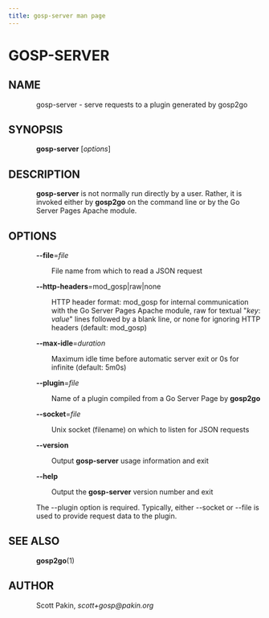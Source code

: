 ```yaml
---
title: gosp-server man page
---
```


# GOSP-SERVER

## NAME

<p style="margin-left:11%; margin-top: 1em">gosp-server -
serve requests to a plugin generated by gosp2go</p>

## SYNOPSIS

<p style="margin-left:11%; margin-top: 1em"><b>gosp-server</b>
[<i>options</i>]</p>

## DESCRIPTION

<p style="margin-left:11%; margin-top: 1em"><b>gosp-server</b>
is not normally run directly by a user. Rather, it is
invoked either by <b>gosp2go</b> on the command line or by
the Go Server Pages Apache module.</p>

## OPTIONS

<p style="margin-left:11%; margin-top: 1em"><b>--file</b>=<i>file</i></p>

<p style="margin-left:17%;">File name from which to read a
JSON request</p>

<p style="margin-left:11%;"><b>--http-headers</b>=mod_gosp|raw|none</p>

<p style="margin-left:17%;">HTTP header format: mod_gosp
for internal communication with the Go Server Pages Apache
module, raw for textual &quot;<i>key</i>: <i>value</i>&quot;
lines followed by a blank line, or none for ignoring HTTP
headers (default: mod_gosp)</p>


<p style="margin-left:11%;"><b>--max-idle</b>=<i>duration</i></p>

<p style="margin-left:17%;">Maximum idle time before
automatic server exit or 0s for infinite (default: 5m0s)</p>


<p style="margin-left:11%;"><b>--plugin</b>=<i>file</i></p>

<p style="margin-left:17%;">Name of a plugin compiled from
a Go Server Page by <b>gosp2go</b></p>


<p style="margin-left:11%;"><b>--socket</b>=<i>file</i></p>

<p style="margin-left:17%;">Unix socket (filename) on which
to listen for JSON requests</p>

<p style="margin-left:11%;"><b>--version</b></p>

<p style="margin-left:17%;">Output <b>gosp-server</b> usage
information and exit</p>

<p style="margin-left:11%;"><b>--help</b></p>

<p style="margin-left:17%;">Output the <b>gosp-server</b>
version number and exit</p>

<p style="margin-left:11%; margin-top: 1em">The --plugin
option is required. Typically, either --socket or --file is
used to provide request data to the plugin.</p>

## SEE ALSO

<p style="margin-left:11%; margin-top: 1em"><b>gosp2go</b>(1)</p>

## AUTHOR

<p style="margin-left:11%; margin-top: 1em">Scott Pakin,
<i>scott+gosp@pakin.org</i></p>
